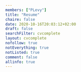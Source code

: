 ```yaml
---
members: ["PLevy"]
title: "Resume"
chaire: false
date: 2020-10-16T20:03:12+02:00
draft: false
searchFilter: cvcomplete
layout: cvcomplete
nofollow: true
notEverything: true
notListed: true
comment: false
allinfo: true
---
```

